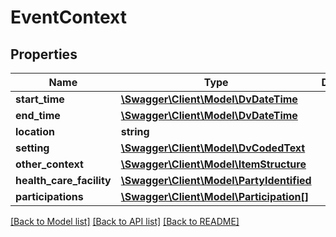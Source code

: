 # EventContext

## Properties
Name | Type | Description | Notes
------------ | ------------- | ------------- | -------------
**start_time** | [**\Swagger\Client\Model\DvDateTime**](DvDateTime.md) |  | 
**end_time** | [**\Swagger\Client\Model\DvDateTime**](DvDateTime.md) |  | [optional] 
**location** | **string** |  | [optional] 
**setting** | [**\Swagger\Client\Model\DvCodedText**](DvCodedText.md) |  | 
**other_context** | [**\Swagger\Client\Model\ItemStructure**](ItemStructure.md) |  | [optional] 
**health_care_facility** | [**\Swagger\Client\Model\PartyIdentified**](PartyIdentified.md) |  | [optional] 
**participations** | [**\Swagger\Client\Model\Participation[]**](Participation.md) |  | [optional] 

[[Back to Model list]](../../README.md#documentation-for-models) [[Back to API list]](../../README.md#documentation-for-api-endpoints) [[Back to README]](../../README.md)


